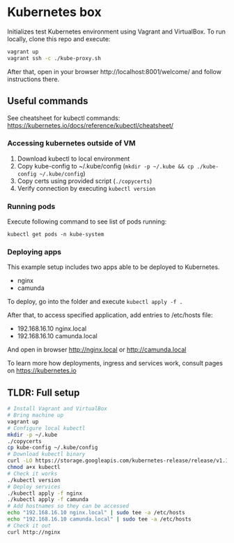 # Kubernetes box

Initializes test Kubernetes environment using Vagrant and VirtualBox.
To run locally, clone this repo and execute:

```bash
vagrant up
vagrant ssh -c ./kube-proxy.sh
```

After that, open in your browser http://localhost:8001/welcome/
and follow instructions there.

## Useful commands

See cheatsheet for kubectl commands: https://kubernetes.io/docs/reference/kubectl/cheatsheet/

### Accessing kubernetes outside of VM

1. Download kubectl to local environment
2. Copy kube-config to ~/.kube/config (`mkdir -p ~/.kube && cp ./kube-config ~/.kube/config`)
3. Copy certs using provided script (`./copycerts`)
4. Verify connection by executing `kubectl version`

### Running pods

Execute following command to see list of pods running:

```
kubectl get pods -n kube-system
```

### Deploying apps

This example setup includes two apps able to be deployed to Kubernetes.

- nginx
- camunda

To deploy, go into the folder and execute `kubectl apply -f .`

After that, to access specified application, add entries to /etc/hosts file:

- 192.168.16.10 nginx.local
- 192.168.16.10 camunda.local

And open in browser http://nginx.local or http://camunda.local

To learn more how deployments, ingress and services work, consult pages on https://kubernetes.io

## TLDR: Full setup

```bash
# Install Vagrant and VirtualBox
# Bring machine up
vagrant up
# Configure local kubectl
mkdir -p ~/.kube
./copycerts
cp kube-config ~/.kube/config
# Download kubectl binary
curl -LO https://storage.googleapis.com/kubernetes-release/release/v1.15.0/bin/linux/amd64/kubectl
chmod a+x kubectl
# Check it works
./kubectl version
# Deploy services
./kubectl apply -f nginx
./kubectl apply -f camunda
# Add hostnames so they can be accessed
echo "192.168.16.10 nginx.local" | sudo tee -a /etc/hosts
echo "192.168.16.10 camunda.local" | sudo tee -a /etc/hosts
# Check it out
curl http://nginx
```
